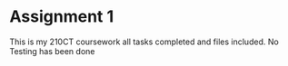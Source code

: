 # Assignment 1
This is my 210CT coursework all tasks completed and files included. No Testing has been done
